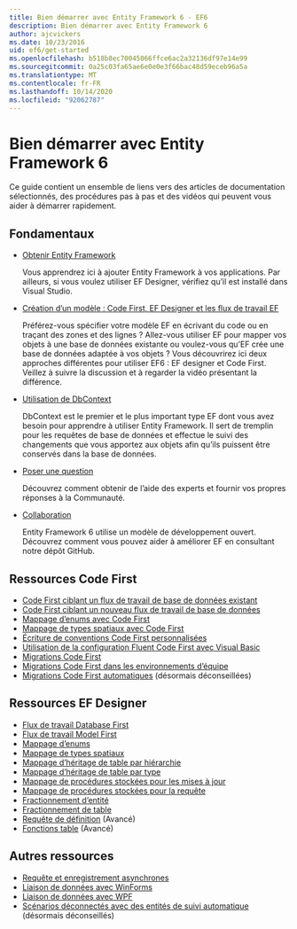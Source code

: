 ```yaml
---
title: Bien démarrer avec Entity Framework 6 - EF6
description: Bien démarrer avec Entity Framework 6
author: ajcvickers
ms.date: 10/23/2016
uid: ef6/get-started
ms.openlocfilehash: b518b8ec70045066ffce6ac2a32136df97e14e99
ms.sourcegitcommit: 0a25c03fa65ae6e0e0e3f66bac48d59eceb96a5a
ms.translationtype: MT
ms.contentlocale: fr-FR
ms.lasthandoff: 10/14/2020
ms.locfileid: "92062787"
---
```

# <a name="get-started-with-entity-framework-6"></a>Bien démarrer avec Entity Framework 6

Ce guide contient un ensemble de liens vers des articles de documentation sélectionnés, des procédures pas à pas et des vidéos qui peuvent vous aider à démarrer rapidement.

## <a name="fundamentals"></a>Fondamentaux

* [Obtenir Entity Framework](xref:ef6/fundamentals/install)

  Vous apprendrez ici à ajouter Entity Framework à vos applications. Par ailleurs, si vous voulez utiliser EF Designer, vérifiez qu’il est installé dans Visual Studio.

* [Création d’un modèle : Code First, EF Designer et les flux de travail EF](xref:ef6/modeling/index)

  Préférez-vous spécifier votre modèle EF en écrivant du code ou en traçant des zones et des lignes ?
Allez-vous utiliser EF pour mapper vos objets à une base de données existante ou voulez-vous qu’EF crée une base de données adaptée à vos objets ?
Vous découvrirez ici deux approches différentes pour utiliser EF6 : EF designer et Code First.
Veillez à suivre la discussion et à regarder la vidéo présentant la différence.

* [Utilisation de DbContext](xref:ef6/fundamentals/working-with-dbcontext)

  DbContext est le premier et le plus important type EF dont vous avez besoin pour apprendre à utiliser Entity Framework. Il sert de tremplin pour les requêtes de base de données et effectue le suivi des changements que vous apportez aux objets afin qu’ils puissent être conservés dans la base de données.

* [Poser une question](xref:ef6/resources/get-help)

  Découvrez comment obtenir de l’aide des experts et fournir vos propres réponses à la Communauté.

* [Collaboration](https://github.com/aspnet/EntityFramework6/)

  Entity Framework 6 utilise un modèle de développement ouvert. Découvrez comment vous pouvez aider à améliorer EF en consultant notre dépôt GitHub.

## <a name="code-first-resources"></a>Ressources Code First

  - [Code First ciblant un flux de travail de base de données existant](xref:ef6/modeling/code-first/workflows/existing-database)
  - [Code First ciblant un nouveau flux de travail de base de données](xref:ef6/modeling/code-first/workflows/new-database)
  - [Mappage d’enums avec Code First](xref:ef6/modeling/code-first/data-types/enums)
  - [Mappage de types spatiaux avec Code First](xref:ef6/modeling/code-first/data-types/spatial)
  - [Écriture de conventions Code First personnalisées](xref:ef6/modeling/code-first/conventions/custom)
  - [Utilisation de la configuration Fluent Code First avec Visual Basic](xref:ef6/modeling/code-first/fluent/vb)
  - [Migrations Code First](xref:ef6/modeling/code-first/migrations/index)
  - [Migrations Code First dans les environnements d’équipe](xref:ef6/modeling/code-first/migrations/teams)
  - [Migrations Code First automatiques](xref:ef6/modeling/code-first/migrations/automatic) (désormais déconseillées)

## <a name="ef-designer-resources"></a>Ressources EF Designer
  - [Flux de travail Database First](xref:ef6/modeling/designer/workflows/database-first)
  - [Flux de travail Model First](xref:ef6/modeling/designer/workflows/model-first)
  - [Mappage d’enums](xref:ef6/modeling/designer/data-types/enums)
  - [Mappage de types spatiaux](xref:ef6/modeling/designer/data-types/spatial)
  - [Mappage d’héritage de table par hiérarchie](xref:ef6/modeling/designer/inheritance/tph)
  - [Mappage d’héritage de table par type](xref:ef6/modeling/designer/inheritance/tpt)
  - [Mappage de procédures stockées pour les mises à jour](xref:ef6/modeling/designer/stored-procedures/cud)
  - [Mappage de procédures stockées pour la requête](xref:ef6/modeling/designer/stored-procedures/query)
  - [Fractionnement d’entité](xref:ef6/modeling/designer/entity-splitting)
  - [Fractionnement de table](xref:ef6/modeling/designer/table-splitting)
  - [Requête de définition](xref:ef6/modeling/designer/advanced/defining-query) (Avancé)
  - [Fonctions table](xref:ef6/modeling/designer/advanced/tvfs) (Avancé)

## <a name="other-resources"></a>Autres ressources
  - [Requête et enregistrement asynchrones](xref:ef6/fundamentals/async)
  - [Liaison de données avec WinForms](xref:ef6/fundamentals/databinding/winforms)
  - [Liaison de données avec WPF](xref:ef6/fundamentals/databinding/wpf)
  - [Scénarios déconnectés avec des entités de suivi automatique](xref:ef6/fundamentals/disconnected-entities/self-tracking-entities/walkthrough) (désormais déconseillés)
